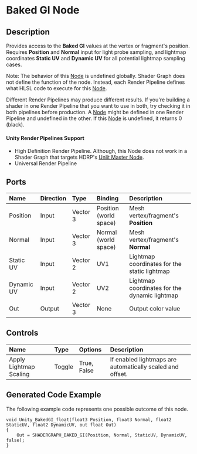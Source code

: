# Baked GI Node

## Description

Provides access to the **Baked GI** values at the vertex or fragment's position. Requires **Position** and **Normal** input for light probe sampling, and lightmap coordinates **Static UV** and **Dynamic UV** for all potential lightmap sampling cases.

Note: The behavior of this [Node](Node.md) is undefined globally. Shader Graph does not define the function of the node. Instead, each Render Pipeline defines what HLSL code to execute for this [Node](Node.md).

Different Render Pipelines may produce different results. If you're building a shader in one Render Pipeline that you want to use in both, try checking it in both pipelines before production. A [Node](Node.md) might be defined in one Render Pipeline and undefined in the other. If this [Node](Node.md) is undefined, it returns 0 (black).

#### Unity Render Pipelines Support
- High Definition Render Pipeline. Although, this Node does not work in a Shader Graph that targets HDRP's [Unlit Master Node](https://docs.unity3d.com/Packages/com.unity.render-pipelines.high-definition@latest/index.html?subfolder=/manual/Master-Node-Unlit.html).
- Universal Render Pipeline

## Ports

| Name        | Direction           | Type  | Binding | Description |
|:------------ |:-------------|:-----|:---|:---|
| Position    | Input | Vector 3 | Position (world space) | Mesh vertex/fragment's **Position** |
| Normal      | Input | Vector 3 | Normal (world space) | Mesh vertex/fragment's **Normal** |
| Static UV   | Input | Vector 2 | UV1 | Lightmap coordinates for the static lightmap |
| Dynamic UV  | Input | Vector 2 | UV2 | Lightmap coordinates for the dynamic lightmap |
| Out       | Output | Vector 3 | None | Output color value |

## Controls

| Name        | Type           | Options  | Description |
|:------------ |:-------------|:-----|:---|
| Apply Lightmap Scaling     | Toggle | True, False | If enabled lightmaps are automatically scaled and offset. |

## Generated Code Example

The following example code represents one possible outcome of this node.

```
void Unity_BakedGI_float(float3 Position, float3 Normal, float2 StaticUV, float2 DynamicUV, out float Out)
{
    Out = SHADERGRAPH_BAKED_GI(Position, Normal, StaticUV, DynamicUV, false);
}
```